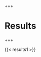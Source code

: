 +++
# Results
+++

<script src="https://cdnjs.cloudflare.com/ajax/libs/Chart.js/2.8.0/Chart.bundle.min.js"></script>

{{< results1 >}}